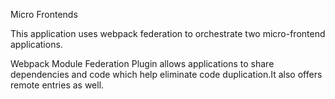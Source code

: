 Micro Frontends

This application uses webpack federation to orchestrate two micro-frontend applications. 

Webpack Module Federation Plugin allows applications to share dependencies and code which 
help eliminate code duplication.It also offers remote entries as well. 

